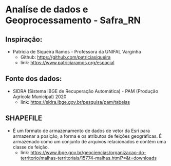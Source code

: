 # Analíse de dados e Geoprocessamento - Safra_RN

## Inspiração:
* Patrícia de Siqueira Ramos - Professora da UNIFAL Varginha
    * Github: https://github.com/patriciasiqueira
    * link: https://www.patriciaramos.org/espacial

## Fonte dos dados:
* SIDRA (Sistema IBGE de Recuperação Automática) - PAM (Produção Agrícola Municipal) 2020 
    * link: https://sidra.ibge.gov.br/pesquisa/pam/tabelas

## SHAPEFILE 
* É um formato de armazenamento de dados de vetor da Esri para armazenar a posição, a forma e os atributos de feições geográficas. É armazenado como um conjunto de arquivos relacionados e contém uma classe de feição.
    * link: https://www.ibge.gov.br/geociencias/organizacao-do-territorio/malhas-territoriais/15774-malhas.html?=&t=downloads
    
